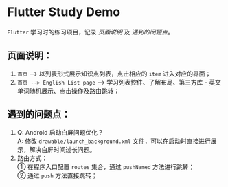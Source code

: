 # Flutter Study Demo

 `Flutter` 学习时的练习项目，记录 _*页面说明*_ 及 _*遇到的问题点*_。

## 页面说明：

1. `首页` --> 以列表形式展示知识点列表，点击相应的 `item` 进入对应的界面；
2. `首页 --> English List page` --> 学习列表控件、了解布局、第三方库 - 英文单词随机展示、点击操作及路由跳转；


## 遇到的问题点：

1. Q: Android 启动白屏问题优化？<br/> A: 修改 `drawable/launch_background.xml` 文件，可以在启动时直接进行展示，解决白屏时间过长问题。
2. 路由方式：<br/> ① 在程序入口配置 `routes` 集合，通过 `pushNamed` 方法进行跳转；<br/> ② 通过 `push` 方法直接跳转；
